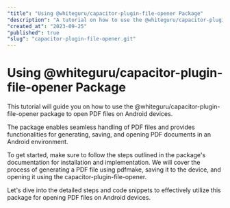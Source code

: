 ```yaml
---
"title": "Using @whiteguru/capacitor-plugin-file-opener Package"
"description": "A tutorial on how to use the @whiteguru/capacitor-plugin-file-opener package to open PDF files on Android devices"
"created_at": "2023-09-25"
"published": true
"slug": "capacitor-plugin-file-opener.git"
---
```


# Using @whiteguru/capacitor-plugin-file-opener Package

This tutorial will guide you on how to use the @whiteguru/capacitor-plugin-file-opener package to open PDF files on Android devices. 

The package enables seamless handling of PDF files and provides functionalities for generating, saving, and opening PDF documents in an Android environment. 

To get started, make sure to follow the steps outlined in the package's documentation for installation and implementation. We will cover the process of generating a PDF file using pdfmake, saving it to the device, and opening it using the capacitor-plugin-file-opener.

Let's dive into the detailed steps and code snippets to effectively utilize this package for opening PDF files on Android devices.